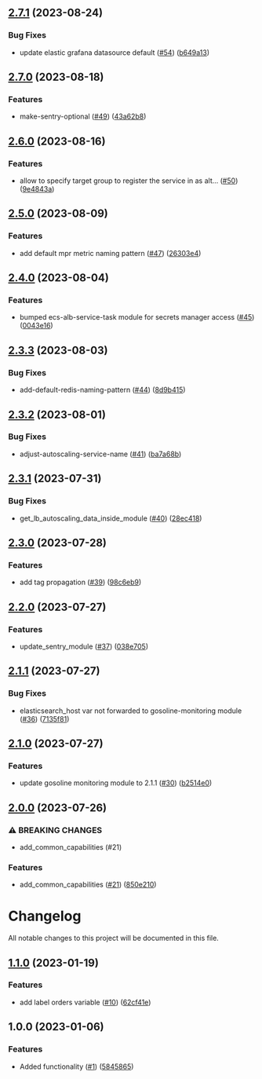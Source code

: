## [2.7.1](https://github.com/justtrackio/terraform-aws-ecs-app/compare/v2.7.0...v2.7.1) (2023-08-24)


### Bug Fixes

* update elastic grafana datasource default ([#54](https://github.com/justtrackio/terraform-aws-ecs-app/issues/54)) ([b649a13](https://github.com/justtrackio/terraform-aws-ecs-app/commit/b649a135f8d954d4308cdf0c468a87f05fa12fa2))

## [2.7.0](https://github.com/justtrackio/terraform-aws-ecs-app/compare/v2.6.0...v2.7.0) (2023-08-18)


### Features

* make-sentry-optional ([#49](https://github.com/justtrackio/terraform-aws-ecs-app/issues/49)) ([43a62b8](https://github.com/justtrackio/terraform-aws-ecs-app/commit/43a62b8e88c407671cbbbd2837c7540eec9f2149))

## [2.6.0](https://github.com/justtrackio/terraform-aws-ecs-app/compare/v2.5.0...v2.6.0) (2023-08-16)


### Features

* allow to specify target group to register the service in as alt… ([#50](https://github.com/justtrackio/terraform-aws-ecs-app/issues/50)) ([9e4843a](https://github.com/justtrackio/terraform-aws-ecs-app/commit/9e4843a41e624f8d9f0b33c38c70ac9bbc2427fb))

## [2.5.0](https://github.com/justtrackio/terraform-aws-ecs-app/compare/v2.4.0...v2.5.0) (2023-08-09)


### Features

* add default mpr metric naming pattern ([#47](https://github.com/justtrackio/terraform-aws-ecs-app/issues/47)) ([26303e4](https://github.com/justtrackio/terraform-aws-ecs-app/commit/26303e4d99c3488541d66abd6463932e9271471e))

## [2.4.0](https://github.com/justtrackio/terraform-aws-ecs-app/compare/v2.3.3...v2.4.0) (2023-08-04)


### Features

* bumped ecs-alb-service-task module for secrets manager access ([#45](https://github.com/justtrackio/terraform-aws-ecs-app/issues/45)) ([0043e16](https://github.com/justtrackio/terraform-aws-ecs-app/commit/0043e16014f704f17a0a3640ca1f85c74369513f))

## [2.3.3](https://github.com/justtrackio/terraform-aws-ecs-app/compare/v2.3.2...v2.3.3) (2023-08-03)


### Bug Fixes

* add-default-redis-naming-pattern ([#44](https://github.com/justtrackio/terraform-aws-ecs-app/issues/44)) ([8d9b415](https://github.com/justtrackio/terraform-aws-ecs-app/commit/8d9b415307df2f9ee45da21ac30ac3b90a73160a))

## [2.3.2](https://github.com/justtrackio/terraform-aws-ecs-app/compare/v2.3.1...v2.3.2) (2023-08-01)


### Bug Fixes

* adjust-autoscaling-service-name ([#41](https://github.com/justtrackio/terraform-aws-ecs-app/issues/41)) ([ba7a68b](https://github.com/justtrackio/terraform-aws-ecs-app/commit/ba7a68bded086d8051b078d7876e6bbfb01824db))

## [2.3.1](https://github.com/justtrackio/terraform-aws-ecs-app/compare/v2.3.0...v2.3.1) (2023-07-31)


### Bug Fixes

* get_lb_autoscaling_data_inside_module ([#40](https://github.com/justtrackio/terraform-aws-ecs-app/issues/40)) ([28ec418](https://github.com/justtrackio/terraform-aws-ecs-app/commit/28ec41850c0253f0885dec6407f2d42ba53d1d5a))

## [2.3.0](https://github.com/justtrackio/terraform-aws-ecs-app/compare/v2.2.0...v2.3.0) (2023-07-28)


### Features

* add tag propagation ([#39](https://github.com/justtrackio/terraform-aws-ecs-app/issues/39)) ([98c6eb9](https://github.com/justtrackio/terraform-aws-ecs-app/commit/98c6eb930c79bcb16e5a3403e9124ed5ac224a9d))

## [2.2.0](https://github.com/justtrackio/terraform-aws-ecs-app/compare/v2.1.1...v2.2.0) (2023-07-27)


### Features

* update_sentry_module ([#37](https://github.com/justtrackio/terraform-aws-ecs-app/issues/37)) ([038e705](https://github.com/justtrackio/terraform-aws-ecs-app/commit/038e705f4e7a77e20350aac95c51551fbaa443ec))

## [2.1.1](https://github.com/justtrackio/terraform-aws-ecs-app/compare/v2.1.0...v2.1.1) (2023-07-27)


### Bug Fixes

* elasticsearch_host var not forwarded to gosoline-monitoring module ([#36](https://github.com/justtrackio/terraform-aws-ecs-app/issues/36)) ([7135f81](https://github.com/justtrackio/terraform-aws-ecs-app/commit/7135f819f5da11442f8e24af26d099e8842d31f9))

## [2.1.0](https://github.com/justtrackio/terraform-aws-ecs-app/compare/v2.0.0...v2.1.0) (2023-07-27)


### Features

* update gosoline monitoring module to 2.1.1 ([#30](https://github.com/justtrackio/terraform-aws-ecs-app/issues/30)) ([b2514e0](https://github.com/justtrackio/terraform-aws-ecs-app/commit/b2514e023e442050411ef0c877ef90b0f4ffabcf))

## [2.0.0](https://github.com/justtrackio/terraform-aws-ecs-app/compare/v1.1.0...v2.0.0) (2023-07-26)


### ⚠ BREAKING CHANGES

* add_common_capabilities (#21)

### Features

* add_common_capabilities ([#21](https://github.com/justtrackio/terraform-aws-ecs-app/issues/21)) ([850e210](https://github.com/justtrackio/terraform-aws-ecs-app/commit/850e210ed8594eae0beaca1f5a4ea8c55edbd4a2))

# Changelog

All notable changes to this project will be documented in this file.

## [1.1.0](https://github.com/justtrackio/terraform-aws-ecs-app/compare/v1.0.0...v1.1.0) (2023-01-19)


### Features

* add label orders variable ([#10](https://github.com/justtrackio/terraform-aws-ecs-app/issues/10)) ([62cf41e](https://github.com/justtrackio/terraform-aws-ecs-app/commit/62cf41e7fb57a9281a3ef23e807b416e4d3a7963))

## 1.0.0 (2023-01-06)


### Features

* Added functionality ([#1](https://github.com/justtrackio/terraform-aws-ecs-app/issues/1)) ([5845865](https://github.com/justtrackio/terraform-aws-ecs-app/commit/58458658fc9f1630246aa362e85e12eb146e8fd5))

